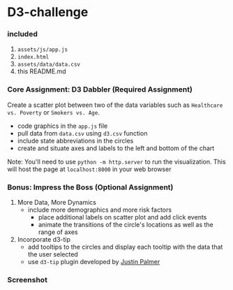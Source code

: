 # D3-challenge
 
### included
  1.  `assets/js/app.js`
  2.  `index.html`
  3.  `assets/data/data.csv`
  4.  this README.md
  
### Core Assignment: D3 Dabbler (Required Assignment)
Create a scatter plot between two of the data variables such as `Healthcare vs. Poverty` or `Smokers vs. Age`.
- code graphics in the `app.js` file
- pull data from `data.csv` using `d3.csv` function
- include state abbreviations in the circles
- create and situate axes and labels to the left and bottom of the chart

Note: You'll need to use `python -m http.server` to run the visualization. This will host the page at `localhost:8000` in your web browser


### Bonus: Impress the Boss (Optional Assignment)
1. More Data, More Dynamics
    - include more demographics and more risk factors
        - place additional labels on scatter plot and add click events
        - animate the transitions of the circle's locations as well as the range of axes
2. Incorporate d3-tip
    - add tooltips to the circles and display each tooltip with the data that the user selected
    - use `d3-tip` plugin developed by <a href="https://github.com/Caged" rel="nofollow noreferrer noopener" target="_blank">Justin Palmer</a>

### Screenshot

